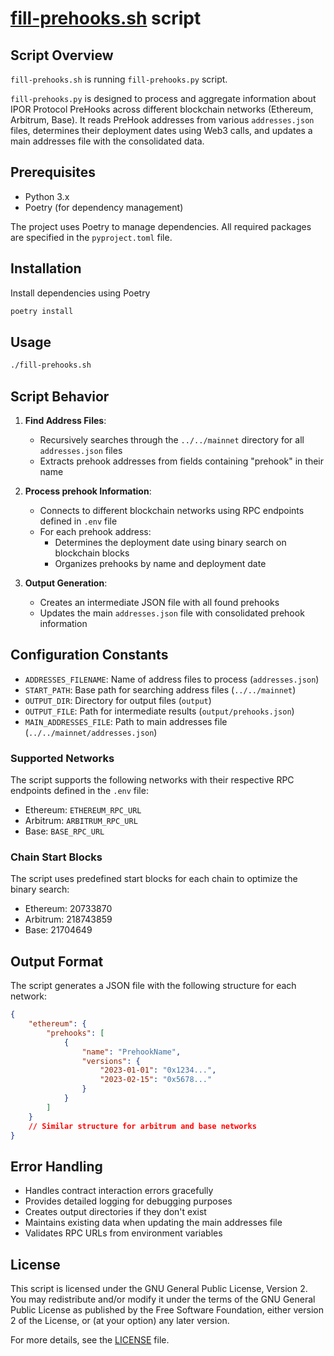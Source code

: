 # [fill-prehooks.sh](fill-prehooks.sh) script

## Script Overview

`fill-prehooks.sh` is running `fill-prehooks.py` script.

`fill-prehooks.py` is designed to process and aggregate information about IPOR Protocol PreHooks across different blockchain networks (Ethereum, Arbitrum, Base). It reads PreHook addresses from various `addresses.json` files, determines their deployment dates using Web3 calls, and updates a main addresses file with the consolidated data.

## Prerequisites

- Python 3.x
- Poetry (for dependency management)

The project uses Poetry to manage dependencies. All required packages are specified in the `pyproject.toml` file.

## Installation

Install dependencies using Poetry
```bash
poetry install
```

## Usage

```bash
./fill-prehooks.sh
```

## Script Behavior

1. **Find Address Files**: 
   - Recursively searches through the `../../mainnet` directory for all `addresses.json` files
   - Extracts prehook addresses from fields containing "prehook" in their name

2. **Process prehook Information**:
   - Connects to different blockchain networks using RPC endpoints defined in `.env` file
   - For each prehook address:
     - Determines the deployment date using binary search on blockchain blocks
     - Organizes prehooks by name and deployment date

3. **Output Generation**:
   - Creates an intermediate JSON file with all found prehooks
   - Updates the main `addresses.json` file with consolidated prehook information

## Configuration Constants

- `ADDRESSES_FILENAME`: Name of address files to process (`addresses.json`)
- `START_PATH`: Base path for searching address files (`../../mainnet`)
- `OUTPUT_DIR`: Directory for output files (`output`)
- `OUTPUT_FILE`: Path for intermediate results (`output/prehooks.json`)
- `MAIN_ADDRESSES_FILE`: Path to main addresses file (`../../mainnet/addresses.json`)

### Supported Networks

The script supports the following networks with their respective RPC endpoints defined in the `.env` file:
- Ethereum: `ETHEREUM_RPC_URL`
- Arbitrum: `ARBITRUM_RPC_URL`
- Base: `BASE_RPC_URL`

### Chain Start Blocks

The script uses predefined start blocks for each chain to optimize the binary search:
- Ethereum: 20733870
- Arbitrum: 218743859
- Base: 21704649

## Output Format

The script generates a JSON file with the following structure for each network:

```json
{
    "ethereum": {
        "prehooks": [
            {
                "name": "PrehookName",
                "versions": {
                    "2023-01-01": "0x1234...",
                    "2023-02-15": "0x5678..."
                }
            }
        ]
    }
    // Similar structure for arbitrum and base networks
}
```

## Error Handling

- Handles contract interaction errors gracefully
- Provides detailed logging for debugging purposes
- Creates output directories if they don't exist
- Maintains existing data when updating the main addresses file
- Validates RPC URLs from environment variables

## License

This script is licensed under the GNU General Public License, Version 2. You may redistribute and/or modify it under the terms of the GNU General Public License as published by the Free Software Foundation, either version 2 of the License, or (at your option) any later version.

For more details, see the [LICENSE](../../LICENSE) file.